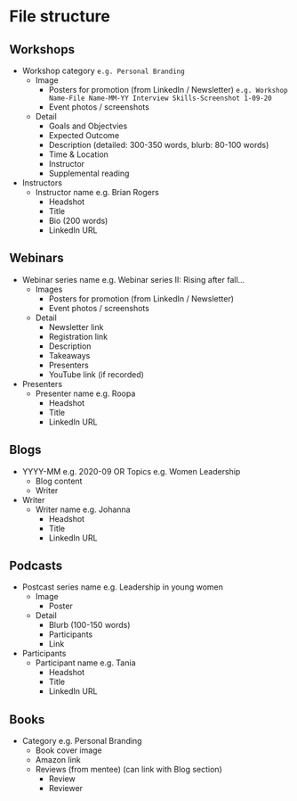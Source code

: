 # File structure

## Workshops
* Workshop category `e.g. Personal Branding`
  * Image
    * Posters for promotion (from LinkedIn / Newsletter) `e.g. Workshop Name-File Name-MM-YY Interview Skills-Screenshot 1-09-20`
    * Event photos / screenshots
  * Detail
    * Goals and Objectvies
    * Expected Outcome
    * Description (detailed: 300-350 words, blurb: 80-100 words)
    * Time & Location
    * Instructor
    * Supplemental reading
 * Instructors
    * Instructor name e.g. Brian Rogers
      * Headshot
      * Title
      * Bio (200 words)
      * LinkedIn URL
## Webinars
* Webinar series name e.g. Webinar series II: Rising after fall...
  * Images
    * Posters for promotion (from LinkedIn / Newsletter)
    * Event photos / screenshots
  * Detail
    * Newsletter link
    * Registration link
    * Description
    * Takeaways
    * Presenters
    * YouTube link (if recorded)
* Presenters
    * Presenter name e.g. Roopa
      * Headshot
      * Title
      * LinkedIn URL

## Blogs
* YYYY-MM e.g. 2020-09 OR Topics e.g. Women Leadership
  * Blog content
  * Writer
* Writer
    * Writer name e.g. Johanna
      * Headshot
      * Title
      * LinkedIn URL
      
## Podcasts
* Postcast series name e.g. Leadership in young women
  * Image 
    * Poster
  * Detail
    * Blurb (100-150 words)
    * Participants
    * Link
* Participants
    * Participant name e.g. Tania
      * Headshot
      * Title
      * LinkedIn URL

## Books
* Category e.g. Personal Branding
  * Book cover image
  * Amazon link
  * Reviews (from mentee) (can link with Blog section)
    * Review
    * Reviewer
